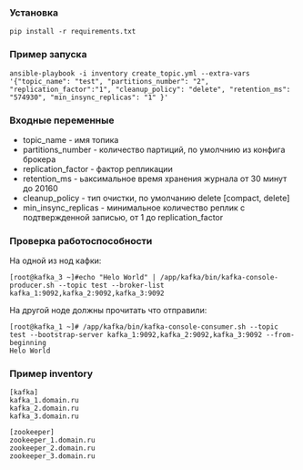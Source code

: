 ### Установка
```
pip install -r requirements.txt
```
### Пример запуска
```
ansible-playbook -i inventory create_topic.yml --extra-vars '{"topic_name": "test", "partitions_number": "2", "replication_factor":"1", "cleanup_policy": "delete", "retention_ms": "574930", "min_insync_replicas": "1" }'
```
### Входные переменные
- topic_name - имя топика
- partitions_number - количество партиций, по умолчнию из конфига брокера
- replication_factor - фактор репликации
- retention_ms - ьаксимальное время хранения журнала от 30 минут до 20160
- cleanup_policy - тип очистки, по умолчанию delete [compact, delete]
- min_insync_replicas - минимальное количество реплик с подтвержденной записью, от 1 до replication_factor
### Проверка работоспособности
На одной из нод кафки:
```
[root@kafka_3 ~]#echo "Helo World" | /app/kafka/bin/kafka-console-producer.sh --topic test --broker-list kafka_1:9092,kafka_2:9092,kafka_3:9092 
```
На другой ноде должны прочитать что отправили:
```
[root@kafka_1 ~]# /app/kafka/bin/kafka-console-consumer.sh --topic test --bootstrap-server kafka_1:9092,kafka_2:9092,kafka_3:9092 --from-beginning
Helo World
```
### Пример inventory
```
[kafka]
kafka_1.domain.ru
kafka_2.domain.ru
kafka_3.domain.ru

[zookeeper]
zookeeper_1.domain.ru
zookeeper_2.domain.ru
zookeeper_3.domain.ru
```